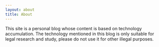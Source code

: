 ```yaml
---
layout: about
title: About
---
```


This site is a personal blog whose content is based on technology accumulation. The technology mentioned in this blog is only suitable for legal research and study, please do not use it for other illegal purposes.
